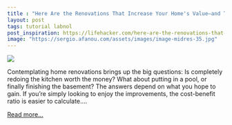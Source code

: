 ```yaml
---
title : "Here Are the Renovations That Increase Your Home's Value—and Those That Don't"
layout: post
tags: tutorial labnol
post_inspiration: https://lifehacker.com/here-are-the-renovations-that-increase-your-homes-value-1846630618
image: "https://sergio.afanou.com/assets/images/image-midres-35.jpg"
---
```


<img src="https://i.kinja-img.com/gawker-media/image/upload/s--_VmxiaYi--/c_fit,fl_progressive,q_80,w_636/pmm1zez8n2rcqfxccru6.jpg" /><p>Contemplating home renovations brings up the big questions: Is completely redoing the kitchen worth the money? What about putting in a pool, or finally finishing the basement? The answers depend on what you hope to gain. If you’re simply looking to enjoy the improvements, the cost-benefit ratio is easier to calculate.…</p><p><a href="https://lifehacker.com/here-are-the-renovations-that-increase-your-homes-value-1846630618">Read more...</a></p>